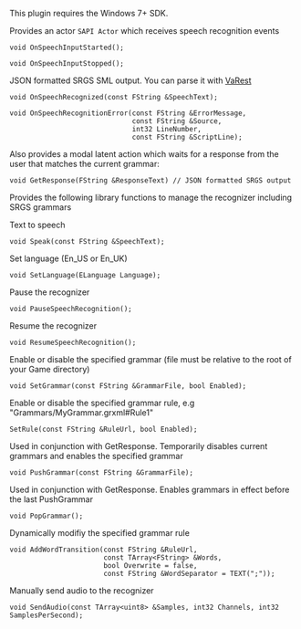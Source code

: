 This plugin requires the Windows 7+ SDK.

Provides an actor <code>SAPI Actor</code> which receives speech recognition events

    void OnSpeechInputStarted();

    void OnSpeechInputStopped();
 
JSON formatted SRGS SML output. You can parse it with [VaRest](https://github.com/ufna/VaRest)

    void OnSpeechRecognized(const FString &SpeechText); 
 
    void OnSpeechRecognitionError(const FString &ErrorMessage, 
                                  const FString &Source, 
                                  int32 LineNumber, 
                                  const FString &ScriptLine);

Also provides a modal latent action which waits for a response from the user that matches the current grammar:  

    void GetResponse(FString &ResponseText) // JSON formatted SRGS output


Provides the following library functions to manage the recognizer including SRGS grammars

Text to speech

    void Speak(const FString &SpeechText);
    
Set language (En_US or En_UK)

    void SetLanguage(ELanguage Language);
    
Pause the recognizer

    void PauseSpeechRecognition();

Resume the recognizer

    void ResumeSpeechRecognition();

Enable or disable the specified grammar (file must be relative to the root of your Game directory)

    void SetGrammar(const FString &GrammarFile, bool Enabled);

Enable or disable the specified grammar rule, e.g "Grammars/MyGrammar.grxml#Rule1"

    SetRule(const FString &RuleUrl, bool Enabled);
    
Used in conjunction with GetResponse. Temporarily disables current grammars and enables the specified grammar

    void PushGrammar(const FString &GrammarFile);

Used in conjunction with GetResponse. Enables grammars in effect before the last PushGrammar
    
    void PopGrammar();

Dynamically modifiy the specified grammar rule

    void AddWordTransition(const FString &RuleUrl, 
                           const TArray<FString> &Words, 
                           bool Overwrite = false, 
                           const FString &WordSeparator = TEXT(";"));

Manually send audio to the recognizer

    void SendAudio(const TArray<uint8> &Samples, int32 Channels, int32 SamplesPerSecond);


